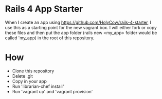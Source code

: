 Rails 4 App Starter
===================

When I create an app using https://github.com/HolyCow/rails-4-starter, I use this as a starting point for the new vagrant box.  I will either fork or copy these files and then put the app folder (rails new <my_app> folder would be called 'my_app) in the root of this repository.

How
===

* Clone this repository
* Delete .git
* Copy in your app
* Run 'librarian-chef install'
* Run 'vagrant up' and 'vagrant provision'


